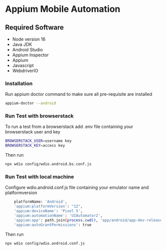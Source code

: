 # Appium Mobile Automation

## Required Software
 - Node version 16
 - Java JDK
 - Android Studio
 - Appium Inspector
 - Appium
 - Javascript
 - WebdriverIO

### Installation
Run appium doctor command to make sure all pre-requisite are installed
```sh
appium-doctor --android
```

### Run Test with browserstack
To run a test from a browserstack
add .env file containing your browserstack user and key
```sh
BROWSERSTACK_USER=username key
BROWSERSTACK_KEY=access key
```
Then run 
```sh
npx wdio config/wdio.android.bs.conf.js
```
### Run Test with local machine
Configure wdio.android.conf.js file containing your emulator name and platformversion
```sh
    platformName: 'Android',
    'appium:platformVersion': "12",
    'appium:deviceName': 'Pixel 5',
    'appium:automationName': 'UIAutomator2',
    'appium:app': path.join(process.cwd(), 'app/android/app-dev-release.apk'),
    'appium:autoGrantPermissions': true
```
Then run
```sh
npx wdio config/wdio.android.conf.js
```

